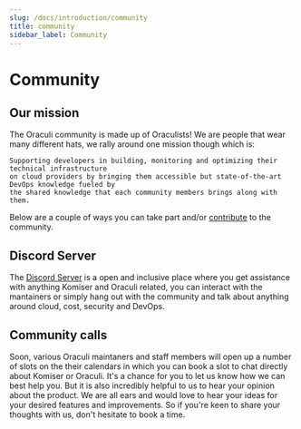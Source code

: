 ```yaml
---
slug: /docs/introduction/community
title: community
sidebar_label: Community
---
```

# Community

## Our mission

The Oraculi community is made up of Oraculists! We are people that wear many different hats, we rally around one mission though which is: 

```
Supporting developers in building, monitoring and optimizing their technical infrastructure 
on cloud providers by bringing them accessible but state-of-the-art DevOps knowledge fueled by
the shared knowledge that each community members brings along with them.
``` 

Below are a couple of ways you can take part and/or [contribute](/docs/Introduction/contribute.md) to the community.  

## Discord Server

The [Discord Server](https://discord.oraculi.io) is a open and inclusive place where you get assistance with anything Komiser and Oraculi related, you can interact with the mantainers or simply hang out with the community and talk about anything around cloud, cost, security and DevOps. 

## Community calls

Soon, various Oraculi maintaners and staff members will open up a number of slots on the their calendars in which you can book a slot to chat directly about Komiser or Oraculi. It's a chance for you to let us know how we can best help you. But it is also incredibly helpful to us to hear your opinion about the product. We are all ears and would love to hear your ideas for your desired features and improvements. So if you're keen to share your thoughts with us, don't hesitate to book a time.